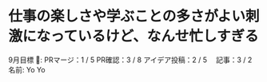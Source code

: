 # 仕事の楽しさや学ぶことの多さがよい刺激になっているけど、なんせ忙しすぎる

9月目標 🚀: PRマージ：1 / 5
PR確認：3 / 8
アイデア投稿：2 / 5　
記事：3 / 2　　　　　　　　　　　　
名前: Yo Yo